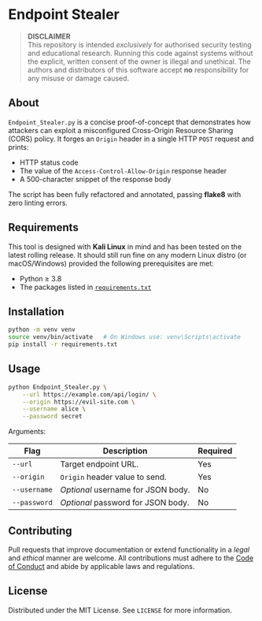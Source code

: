 # Endpoint Stealer

> **DISCLAIMER**  
> This repository is intended *exclusively* for authorised security testing and
> educational research. Running this code against systems without the explicit,
> written consent of the owner is illegal and unethical. The authors and
> distributors of this software accept **no** responsibility for any misuse or
> damage caused.

## About

`Endpoint_Stealer.py` is a concise proof-of-concept that demonstrates how
attackers can exploit a misconfigured Cross-Origin Resource Sharing (CORS)
policy. It forges an `Origin` header in a single HTTP `POST` request and
prints:

* HTTP status code
* The value of the `Access-Control-Allow-Origin` response header
* A 500-character snippet of the response body

The script has been fully refactored and annotated, passing **flake8** with
zero linting errors.

## Requirements

This tool is designed with **Kali Linux** in mind and has been tested on the
latest rolling release. It should still run fine on any modern Linux distro (or
macOS/Windows) provided the following prerequisites are met:

* Python ≥ 3.8
* The packages listed in [`requirements.txt`](requirements.txt)

## Installation

```bash
python -m venv venv
source venv/bin/activate   # On Windows use: venv\Scripts\activate
pip install -r requirements.txt
```

## Usage

```bash
python Endpoint_Stealer.py \
    --url https://example.com/api/login/ \
    --origin https://evil-site.com \
    --username alice \
    --password secret
```

Arguments:

| Flag | Description | Required |
|------|-------------|----------|
| `--url` | Target endpoint URL. | Yes |
| `--origin` | `Origin` header value to send. | Yes |
| `--username` | *Optional* username for JSON body. | No |
| `--password` | *Optional* password for JSON body. | No |

## Contributing

Pull requests that improve documentation or extend functionality in a *legal*
and *ethical* manner are welcome. All contributions must adhere to the
[Code of Conduct](CODE_OF_CONDUCT.md) and abide by applicable laws and
regulations.

## License

Distributed under the MIT License. See `LICENSE` for more information.
